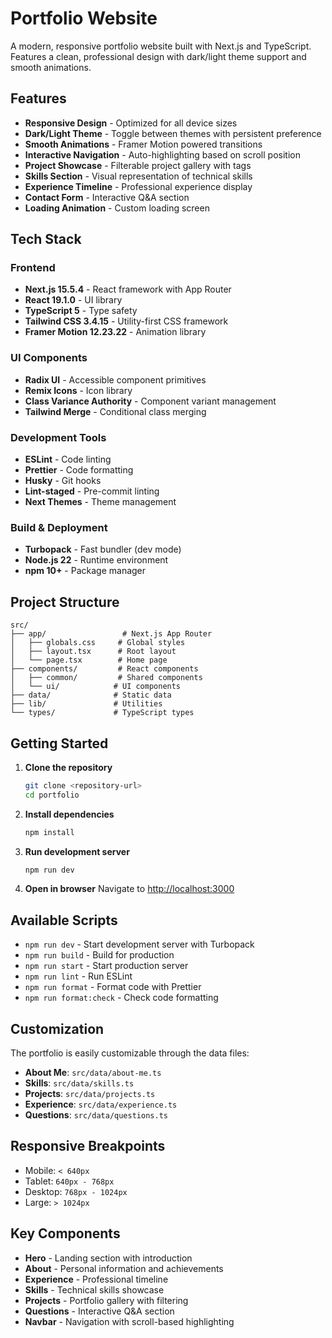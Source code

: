 # Portfolio Website

A modern, responsive portfolio website built with Next.js and TypeScript. Features a clean, professional design with dark/light theme support and smooth animations.

## Features

- **Responsive Design** - Optimized for all device sizes
- **Dark/Light Theme** - Toggle between themes with persistent preference
- **Smooth Animations** - Framer Motion powered transitions
- **Interactive Navigation** - Auto-highlighting based on scroll position
- **Project Showcase** - Filterable project gallery with tags
- **Skills Section** - Visual representation of technical skills
- **Experience Timeline** - Professional experience display
- **Contact Form** - Interactive Q&A section
- **Loading Animation** - Custom loading screen

## Tech Stack

### Frontend

- **Next.js 15.5.4** - React framework with App Router
- **React 19.1.0** - UI library
- **TypeScript 5** - Type safety
- **Tailwind CSS 3.4.15** - Utility-first CSS framework
- **Framer Motion 12.23.22** - Animation library

### UI Components

- **Radix UI** - Accessible component primitives
- **Remix Icons** - Icon library
- **Class Variance Authority** - Component variant management
- **Tailwind Merge** - Conditional class merging

### Development Tools

- **ESLint** - Code linting
- **Prettier** - Code formatting
- **Husky** - Git hooks
- **Lint-staged** - Pre-commit linting
- **Next Themes** - Theme management

### Build & Deployment

- **Turbopack** - Fast bundler (dev mode)
- **Node.js 22** - Runtime environment
- **npm 10+** - Package manager

## Project Structure

```
src/
├── app/                 # Next.js App Router
│   ├── globals.css     # Global styles
│   ├── layout.tsx      # Root layout
│   └── page.tsx        # Home page
├── components/         # React components
│   ├── common/         # Shared components
│   └── ui/            # UI components
├── data/              # Static data
├── lib/               # Utilities
└── types/             # TypeScript types
```

## Getting Started

1. **Clone the repository**

   ```bash
   git clone <repository-url>
   cd portfolio
   ```

2. **Install dependencies**

   ```bash
   npm install
   ```

3. **Run development server**

   ```bash
   npm run dev
   ```

4. **Open in browser**
   Navigate to [http://localhost:3000](http://localhost:3000)

## Available Scripts

- `npm run dev` - Start development server with Turbopack
- `npm run build` - Build for production
- `npm run start` - Start production server
- `npm run lint` - Run ESLint
- `npm run format` - Format code with Prettier
- `npm run format:check` - Check code formatting

## Customization

The portfolio is easily customizable through the data files:

- **About Me**: `src/data/about-me.ts`
- **Skills**: `src/data/skills.ts`
- **Projects**: `src/data/projects.ts`
- **Experience**: `src/data/experience.ts`
- **Questions**: `src/data/questions.ts`

## Responsive Breakpoints

- Mobile: `< 640px`
- Tablet: `640px - 768px`
- Desktop: `768px - 1024px`
- Large: `> 1024px`

## Key Components

- **Hero** - Landing section with introduction
- **About** - Personal information and achievements
- **Experience** - Professional timeline
- **Skills** - Technical skills showcase
- **Projects** - Portfolio gallery with filtering
- **Questions** - Interactive Q&A section
- **Navbar** - Navigation with scroll-based highlighting
